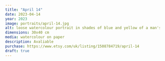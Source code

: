 ```yaml
---
title: "April 14"
date: 2023-04-14
year: 2023
image: portraits/april-14.jpg
alt: loose watercolour portrait in shades of blue and yellow of a man's face grimacing, with strong lighting coming from the left
dimensions: 30x40 cm
media: watercolour on paper
description: Avaliable
purchase: https://www.etsy.com/uk/listing/1508784719/april-14
draft: true
---
```

